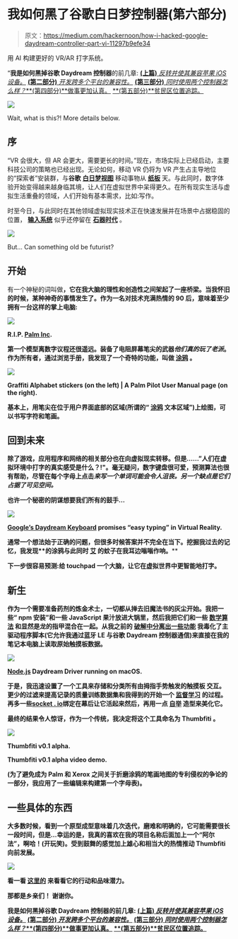 # 我如何黑了谷歌白日梦控制器(第六部分)

> 原文：<https://medium.com/hackernoon/how-i-hacked-google-daydream-controller-part-vi-11297b9efe34>

用 AI 构建更好的 VR/AR 打字系统。

“**我是如何黑掉谷歌 Daydream 控制器**的前几章:
[**(上篇)** *反转并使其兼容苹果 iOS 设备。*](https://hackernoon.com/how-i-hacked-google-daydream-controller-c4619ef318e4)
[**(第二部分)** *开发跨多个平台的兼容性。*](https://hackernoon.com/how-i-hacked-google-daydream-controller-part-ii-2d27e6c46aac)
[**(第三部分)** *同时使用两个控制器怎么样？*](https://hackernoon.com/how-i-hacked-google-daydream-controller-part-iii-12e75adc4829)[**(第四部分)**做事更加认真。](https://hackernoon.com/how-i-hacked-google-daydream-controller-part-iv-453c7b8c4df4)
[**(第五部分)**贫民区位置追踪。](https://hackernoon.com/how-i-hacked-google-daydream-controller-part-v-a0ada411271e)

![](img/ea53f56b669c87d08beb432d46eefc98.png)

Wait, what is this?! More details below.

## 序

“VR 会很大，但 AR 会更大，需要更长的时间。”现在，市场实际上已经启动，主要科技公司的策略也已经出现。无论如何，移动 VR 仍将为 VR 产生占主导地位的“探索者”安装群，与**谷歌** [**白日梦视图**](https://vr.google.com/daydream/) 移动事物从 [**纸板**](https://vr.google.com/cardboard/) 天。与此同时，数字体验开始变得越来越身临其境，让人们在虚拟世界中呆得更久。在所有现实生活与虚拟生活重叠的领域，人们开始有基本需求，比如:写作。

时至今日，与此同时在其他领域虚拟现实技术正在快速发展并在场景中占据稳固的位置， [**输入系统**](https://www.youtube.com/results?search_query=vr+keyboard) 似乎还停留在 [**石器时代**](https://en.wikipedia.org/wiki/Stone_Age) 。

![](img/1cc153658780caae1648cb1772b880a9.png)

But… Can something old be futurist?

## 开始

有一个神秘的词叫做[](http://s2.quickmeme.com/img/38/383bf2332cf56227a81cc2fa28f6f1dbf3d4483cfb3b59d02cc8596ed8e04d7b.jpg)**，它在我大脑的理性和创造性之间架起了一座桥梁。当我怀旧的时候，某种神奇的事情发生了。作为一名对技术充满热情的 90 后，意味着至少拥有一台这样的掌上电脑:**

**![](img/cfc4c8ee6d78bb787af4a9eb89a23edd.png)**

**R.I.P. [Palm Inc](https://en.wikipedia.org/wiki/Palm,_Inc.).**

**第一个模型离数字议程还很遥远。装备了电阻屏幕笔尖的武器*他们真的玩了老派*。作为所有者，通过浏览手册，我发现了一个奇特的功能，叫做 [**涂鸦**](https://en.wikipedia.org/wiki/Graffiti_(Palm_OS)) 。**

**![](img/c79876ad454bfdc45e61a53fa1d67a52.png)**

**Graffiti Alphabet stickers (on the left) | A Palm Pilot User Manual page (on the right).**

**基本上，用笔尖在位于用户界面底部的区域(所谓的“ [**涂鸦**](https://en.wikipedia.org/wiki/Graffiti_(Palm_OS)) 文本区域”)上绘图，可以书写字符和笔画。**

## **回到未来**

**除了游戏，应用程序和网络的相关部分也在向虚拟现实转移。但是……”人们在虚拟环境中打字的真实感受是什么？!"。毫无疑问，数字键盘很可爱，预测算法也很有帮助，尽管在每个字母上点击*来写一个单词可能会令人沮丧。另一个缺点是它们占据了可见空间。***

**也许一个秘密的阴谋想要我们所有的鼓手…**

**![](img/a14d7526c8185605aaf46327a6b8b490.png)**

**[Google’s Daydream Keyboard](https://play.google.com/store/apps/details?id=com.google.android.vr.inputmethod) promises “easy typing” in Virtual Reality.**

**通常一个想法始于正确的问题，但很多时候答案并不完全在当下。挖掘我过去的记忆，我发现[](https://en.wikipedia.org/wiki/Graffiti_(Palm_OS))**的涂鸦与此同时 [**艾**](https://en.wikipedia.org/wiki/Artificial_intelligence) 的蚊子在我耳边嗡嗡作响。****

****下一步很容易预测:**给 touchpad 一个大脑，让它在虚拟世界中更智能地打字**。****

## ****新生****

****作为一个需要准备药剂的炼金术士，一切都从掸去旧魔法书的灰尘开始。我把一些“ **npm 安装**”和一些 **JavaScript** 果汁放进大锅里，然后我把它们和一些 [**数学算法**](https://en.wikipedia.org/wiki/K-nearest_neighbors_algorithm) 和显然是龙的指甲混合在一起。从我之前的 [**破解中分离出一些功能**](/@matteo.pisani.91) 我毒化了主驱动程序脚本(它允许我通过**蓝牙 LE** 与**谷歌 Daydream** 控制器通信)来直接在我的笔记本电脑上读取**原始触摸板数据**。****

****![](img/c2dc188868a9131b1897a5193dfd4784.png)****

****[Node.js](https://nodejs.org/it/) Daydream Driver running on macOS.****

****于是，我迅速设置了一个工具来存储和分类所有由**拇指手势触发的**触摸板** **交互**。**更少的过滤来提高记录的质量**训练数据集**和我得到的开始一个 [**监督学习**](https://en.wikipedia.org/wiki/Supervised_learning) 的过程。再多一些[**socket . io**](https://socket.io/)**绑定在幕后让它活起来然后，再用一点 [**自举**](http://getbootstrap.com/) 造型来美化它。******

****最终的结果令人惊讶，作为一个传统，我决定将这个工具命名为 **Thumbfiti** 。****

****![](img/1f39d6f59b494dee258a474d839e3710.png)****

****Thumbfiti v0.1 alpha.****

****Thumbfiti v0.1 alpha video demo.****

****(为了避免成为 **Palm** 和 **Xerox** 之间关于折磨**涂鸦**的笔画地图的专利侵权的争论的一部分，我应用了一些编辑来构建第一个字母表)。****

## ****一些具体的东西****

****大多数时候，看到一个原型成型意味着几次迭代，磨难和明确的，它可能需要很长一段时间，但是…幸运的是，我真的喜欢在我的项目名称后面加上一个“阿尔法”，啊哈！(开玩笑)。受到鼓舞的感觉加上雄心和相当大的热情推动 Thumbfiti 向前发展。****

****![](img/627b154662f3caf63578200cd45eaca6.png)****

****看一看 [**这里的**](https://www.youtube.com/watch?v=QoTIzP3AeYc) 来看看它的行动和品味潜力。****

****那都是乡亲们！
谢谢你。****

******我是如何黑掉谷歌 Daydream 控制器**的前几章:
[**(上篇)** *反转并使其兼容苹果 iOS 设备。*](https://hackernoon.com/how-i-hacked-google-daydream-controller-c4619ef318e4)
[**(第二部分)** *开发跨多个平台的兼容性。*](https://hackernoon.com/how-i-hacked-google-daydream-controller-part-ii-2d27e6c46aac)
[**(第三部分)** *同时使用两个控制器怎么样？*](https://hackernoon.com/how-i-hacked-google-daydream-controller-part-iii-12e75adc4829)[**(第四部分)**做事更加认真。](https://hackernoon.com/how-i-hacked-google-daydream-controller-part-iv-453c7b8c4df4)
[**(第五部分)**贫民区位置追踪。](https://hackernoon.com/how-i-hacked-google-daydream-controller-part-v-a0ada411271e)****